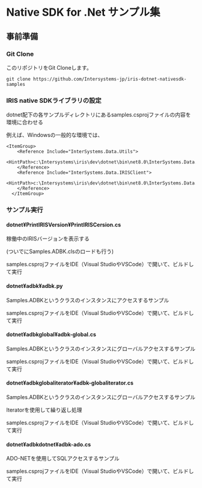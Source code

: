 # Native SDK for .Net サンプル集
## 事前準備
### Git Clone

このリポジトリをGit Cloneします。

```
git clone https://github.com/Intersystems-jp/iris-dotnet-nativesdk-samples
```

### IRIS native SDKライブラリの設定

dotnet配下の各サンプルディレクトリにあるsamples.csprojファイルの内容を環境に合わせる


例えば、Windowsの一般的な環境では、

```
<ItemGroup>
    <Reference Include="InterSystems.Data.Utils">
      <HintPath>c:\Intersystems\iris\dev\dotnet\bin\net8.0\InterSystems.Data.Utils.dll</HintPath>
    </Reference>
    <Reference Include="InterSystems.Data.IRISClient">
      <HintPath>c:\Intersystems\iris\dev\dotnet\bin\net8.0\InterSystems.Data.IRISClient.dll</HintPath>
    </Reference>
  </ItemGroup>
```


### サンプル実行

#### dotnet¥PrintIRISVersion¥PrintIRISCersion.cs

稼働中のIRISバージョンを表示する

(ついでにSamples.ADBK.clsのロードも行う)

samples.csprojファイルをIDE（Visual StudioやVSCode）で開いて、ビルドして実行

#### dotnet¥adbk¥adbk.py

Samples.ADBKというクラスのインスタンスにアクセスするサンプル

samples.csprojファイルをIDE（Visual StudioやVSCode）で開いて、ビルドして実行

#### dotnet¥adbkglobal¥adbk-global.cs

Samples.ADBKというクラスのインスタンスにグローバルアクセスするサンプル

samples.csprojファイルをIDE（Visual StudioやVSCode）で開いて、ビルドして実行

#### dotnet¥adbkglobaliterator¥adbk-globaliterator.cs

Samples.ADBKというクラスのインスタンスにグローバルアクセスするサンプル

Iteratorを使用して繰り返し処理

samples.csprojファイルをIDE（Visual StudioやVSCode）で開いて、ビルドして実行

#### dotnet¥adbkdotnet¥adbk-ado.cs

ADO-NETを使用してSQLアクセスするサンプル

samples.csprojファイルをIDE（Visual StudioやVSCode）で開いて、ビルドして実行

